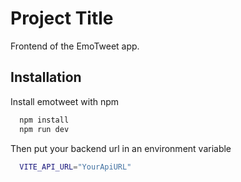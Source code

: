 
# Project Title

Frontend of the EmoTweet app.



## Installation

Install emotweet with npm

```bash
  npm install
  npm run dev
```
Then put your backend url in an environment variable

```bash
  VITE_API_URL="YourApiURL"
```




    